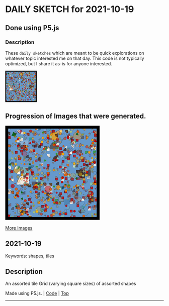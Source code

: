 # DAILY SKETCH for 2021-10-19

## Done using P5.js

### Description

These `daily sketches` which are meant to be quick explorations     on whatever topic interested me on that day. This code is not typically optimized, but I share it as-is     for anyone interested.

<img src = 'images/keep_2021-10-19-21-34-50.png' width = '100'> 

## Progression of Images that were generated.

<img src = 'images/keep_2021-10-19-21-34-50.png' width = '300'> 


[More Images](2021-10-19/images) 


## 2021-10-19
Keywords: shapes, tiles
 

## Description 

 An assorted tile Grid (varying square sizes) of assorted shapes
 

Made using P5.js. | [Code](2021/2021-10-19/) | [Top](#daily-sketches) 

-----

